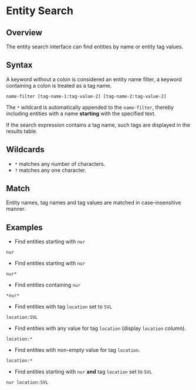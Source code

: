 # Entity Search

## Overview

The entity search interface can find entities by name or entity tag values.

## Syntax

A keyword without a colon is considered an entity name filter, a keyword containing a colon is treated as a tag name.

```ls
name-filter [tag-name-1:tag-value-2] [tag-name-2:tag-value-2]
```

The `*` wildcard is automatically appended to the `name-filter`, thereby including entities with a name **starting** with the specified text.

If the search expression contains a tag name, such tags are displayed in the results table.

## Wildcards

* `*` matches any number of characters.
* `?` matches any one character.

## Match

Entity names, tag names and tag values are matched in case-insensitive manner.

## Examples

* Find entities starting with `nur`

```ls
nur
```

* Find entities starting with `nur`

```ls
nur*
```

* Find entities containing `nur`

```ls
*nur*
```

* Find entities with tag `location` set to `SVL`


```ls
location:SVL
```

* Find entities with any value for tag `location` (display `location` column).


```ls
location:*
```

* Find entities with non-empty value for tag `location`.


```ls
location:*
```

* Find entities starting with `nur` **and** tag `location` set to `SVL`


```ls
nur location:SVL
```
